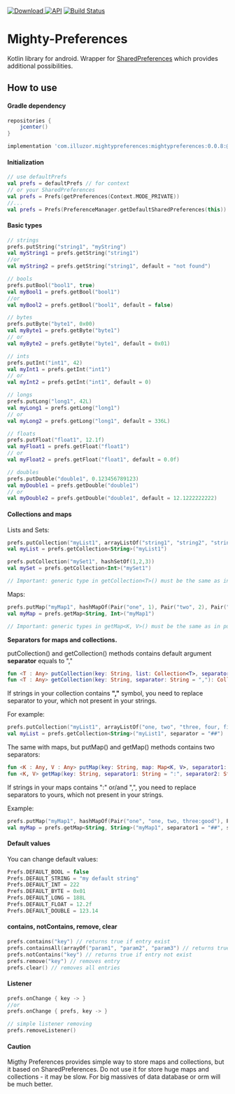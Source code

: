 [ ![Download](https://api.bintray.com/packages/illuzor/maven/MightyPreferences/images/download.svg) ](https://bintray.com/illuzor/maven/MightyPreferences/_latestVersion)
[![API](https://img.shields.io/badge/API-14%2B-orange.svg?style=flat)](https://android-arsenal.com/api?level=14)
[![Build Status](https://travis-ci.org/illuzor/Mighty-Preferences.svg?branch=master)](https://travis-ci.org/illuzor/Mighty-Preferences)

# Mighty-Preferences

Kotlin library for android. Wrapper for [SharedPreferences](https://developer.android.com/reference/android/content/SharedPreferences.html) which provides additional possibilities.

How to use
-----
#### Gradle dependency

```groovy
repositories {
    jcenter()
}

implementation 'com.illuzor.mightypreferences:mightypreferences:0.0.8:@aar'
```
#### Initialization

```kotlin
// use defaultPrefs
val prefs = defaultPrefs // for context
// or your SharedPreferences
val prefs = Prefs(getPreferences(Context.MODE_PRIVATE))
//...
val prefs = Prefs(PreferenceManager.getDefaultSharedPreferences(this))
```

#### Basic types

```kotlin
// strings
prefs.putString("string1", "myString")
val myString1 = prefs.getString("string1")
//or
val myString2 = prefs.getString("string1", default = "not found")

// bools
prefs.putBool("bool1", true)
val myBool1 = prefs.getBool("bool1")
//or
val myBool2 = prefs.getBool("bool1", default = false)

// bytes
prefs.putByte("byte1", 0x00)
val myByte1 = prefs.getByte("byte1")
// or
val myByte2 = prefs.getByte("byte1", default = 0x01)

// ints
prefs.putInt("int1", 42)
val myInt1 = prefs.getInt("int1")
// or
val myInt2 = prefs.getInt("int1", default = 0)

// longs
prefs.putLong("long1", 42L)
val myLong1 = prefs.getLong("long1")
// or
val myLong2 = prefs.getLong("long1", default = 336L)

// floats
prefs.putFloat("float1", 12.1f)
val myFloat1 = prefs.getFloat("float1")
// or
val myFloat2 = prefs.getFloat("float1", default = 0.0f)

// doubles
prefs.putDouble("double1", 0.123456789123)
val myDouble1 = prefs.getDouble("double1")
// or
val myDouble2 = prefs.getDouble("double1", default = 12.1222222222)
```

#### Collections and maps

Lists and Sets:

```kotlin
prefs.putCollection("myList1", arrayListOf("string1", "string2", "string3"))
val myList = prefs.getCollection<String>("myList1")

prefs.putCollection("mySet1", hashSetOf(1,2,3))
val mySet = prefs.getCollection<Int>("mySet1")

// Important: generic type in getCollection<T>() must be the same as in puted collection
```

Maps:

```kotlin
prefs.putMap("myMap1", hashMapOf(Pair("one", 1), Pair("two", 2), Pair("three", 3)))
val myMap = prefs.getMap<String, Int>("myMap1")

// Important: generic types in getMap<K, V>() must be the same as in puted map
```

**Separators for maps and collections.**

putCollection() and getCollection() methods contains default argument **separator** equals to ","
```kotlin
fun <T : Any> putCollection(key: String, list: Collection<T>, separator: String = ",")
fun <T : Any> getCollection(key: String, separator: String = ","): Collection<T>
```
If strings in your collection contains **","** symbol, you need to replace separator to your, which not present in your strings.

For example:

```kotlin
prefs.putCollection("myList1", arrayListOf("one, two", "three, four, five"), separator = "##")
val myList = prefs.getCollection<String>("myList1", separator = "##")
```
The same with maps, but putMap() and getMap() methods contains two separators:

```kotlin
fun <K : Any, V : Any> putMap(key: String, map: Map<K, V>, separator1: String = ":", separator2: String = ",") 
fun <K, V> getMap(key: String, separator1: String = ":", separator2: String = ","): Map<K, V>
```
If strings in your maps contains ":" or/and ",", you need to replace separators to yours, which not present in your strings.

Example:

```kotlin
prefs.putMap("myMap1", hashMapOf(Pair("one", "one, two, three:good"), Pair("two", "four, five:bad")), separator1 = "##", separator2 = "%%")
val myMap = prefs.getMap<String, String>("myMap1", separator1 = "##", separator2 = "%%")
```

#### Default values

You can change default values:

```kotlin
Prefs.DEFAULT_BOOL = false
Prefs.DEFAULT_STRING = "my default string"
Prefs.DEFAULT_INT = 222
Prefs.DEFAULT_BYTE = 0x01
Prefs.DEFAULT_LONG = 188L
Prefs.DEFAULT_FLOAT = 12.2f
Prefs.DEFAULT_DOUBLE = 123.14
```

#### contains, notContains, remove, clear

```kotlin
prefs.contains("key") // returns true if entry exist
prefs.containsAll(arrayOf("param1", "param2", "param3") // returns true if all entries exist
prefs.notContains("key") // returns true if entry not exist
prefs.remove("key") // removes entry
prefs.clear() // removes all entries
```

#### Listener

```kotlin
prefs.onChange { key -> }
//or
prefs.onChange { prefs, key -> }

// simple listener removing
prefs.removeListener()
```

#### Caution

Migthy Preferences provides simple way to store maps and collections, but it based on SharedPreferences. Do not use it for store huge maps and collections - it may be slow. For big massives of data database or orm will be much better.
